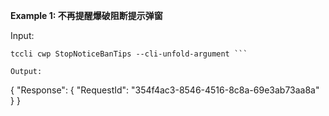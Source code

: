 **Example 1: 不再提醒爆破阻断提示弹窗**



Input: 

```
tccli cwp StopNoticeBanTips --cli-unfold-argument ```

Output: 
```
{
    "Response": {
        "RequestId": "354f4ac3-8546-4516-8c8a-69e3ab73aa8a"
    }
}
```

